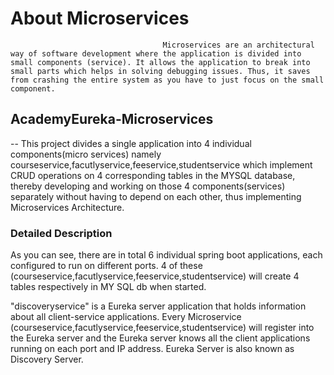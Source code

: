 # About Microservices

                                      Microservices are an architectural way of software development where the application is divided into small components (service). It allows the application to break into small parts which helps in solving debugging issues. Thus, it saves from crashing the entire system as you have to just focus on the small component.

## AcademyEureka-Microservices
--                                    This project divides a single application into 4 individual components(micro services) namely courseservice,facutlyservice,feeservice,studentservice which implement CRUD operations on 4 corresponding tables in the MYSQL database, thereby developing and working on those 4 components(services) separately without having to depend on each other, thus implementing Microservices Architecture.





### Detailed Description

As you can see, there are in total 6 individual spring boot applications, each configured to run on different ports. 4 of these (courseservice,facutlyservice,feeservice,studentservice) will create 4 tables respectively in MY SQL db when started.

"discoveryservice" is a Eureka server application that holds information about all client-service applications. Every Microservice (courseservice,facutlyservice,feeservice,studentservice) will register into the Eureka server and the Eureka server knows all the client applications running on each port and IP address. Eureka Server is also known as Discovery Server. 

